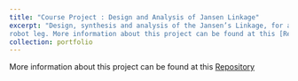 ```yaml
---
title: "Course Project : Design and Analysis of Jansen Linkage"
excerpt: "Design, synthesis and analysis of the Jansen’s Linkage, for application as a mobile
robot leg. More information about this project can be found at this [Repository](https://github.com/NuminousLozenge/Theory-of-Mechanisms) <br/><img src='/images/jansen_linkage.gif' height='300'>"
collection: portfolio
---
```


More information about this project can be found at this [Repository](https://github.com/NuminousLozenge/Theory-of-Mechanisms)